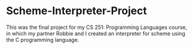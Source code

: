 # Scheme-Interpreter-Project
This was the final project for my CS 251: Programming Languages course, in which my partner Robbie and I created an interpreter for scheme using the C programming language. 
